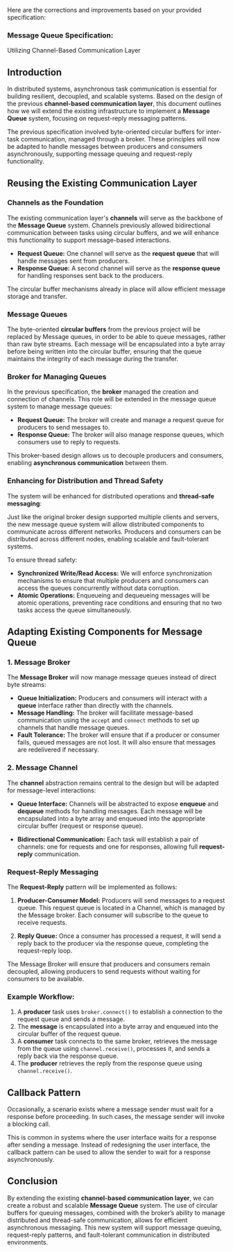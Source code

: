 Here are the corrections and improvements based on your provided specification:

### Message Queue Specification:
Utilizing Channel-Based Communication Layer

## Introduction
In distributed systems, asynchronous task communication is essential for building resilient, decoupled, and scalable systems. Based on the design of the previous **channel-based communication layer**, this document outlines how we will extend the existing infrastructure to implement a **Message Queue** system, focusing on request-reply messaging patterns.

The previous specification involved byte-oriented circular buffers for inter-task communication, managed through a broker. These principles will now be adapted to handle messages between producers and consumers asynchronously, supporting message queuing and request-reply functionality.

## Reusing the Existing Communication Layer

### Channels as the Foundation
The existing communication layer's **channels** will serve as the backbone of the **Message Queue** system. Channels previously allowed bidirectional communication between tasks using circular buffers, and we will enhance this functionality to support message-based interactions.

- **Request Queue:** One channel will serve as the **request queue** that will handle messages sent from producers.
- **Response Queue:** A second channel will serve as the **response queue** for handling responses sent back to the producers.

The circular buffer mechanisms already in place will allow efficient message storage and transfer.

### Message Queues
The byte-oriented **circular buffers** from the previous project will be replaced by Message queues, in order to be able to queue messages, rather than raw byte streams. Each message will be encapsulated into a byte array before being written into the circular buffer, ensuring that the queue maintains the integrity of each message during the transfer.

### Broker for Managing Queues
In the previous specification, the **broker** managed the creation and connection of channels. This role will be extended in the message queue system to manage message queues:

- **Request Queue:** The broker will create and manage a request queue for producers to send messages to.
- **Response Queue:** The broker will also manage response queues, which consumers use to reply to requests.

This broker-based design allows us to decouple producers and consumers, enabling **asynchronous communication** between them.

### Enhancing for Distribution and Thread Safety
The system will be enhanced for distributed operations and **thread-safe messaging**:

Just like the original broker design supported multiple clients and servers, the new message queue system will allow distributed components to communicate across different networks. Producers and consumers can be distributed across different nodes, enabling scalable and fault-tolerant systems.

To ensure thread safety:
   - **Synchronized Write/Read Access:** We will enforce synchronization mechanisms to ensure that multiple producers and consumers can access the queues concurrently without data corruption.
   - **Atomic Operations:** Enqueueing and dequeueing messages will be atomic operations, preventing race conditions and ensuring that no two tasks access the queue simultaneously.

## Adapting Existing Components for Message Queue

### 1. Message Broker
The **Message Broker** will now manage message queues instead of direct byte streams:

- **Queue Initialization:** Producers and consumers will interact with a **queue** interface rather than directly with the channels.
- **Message Handling:** The broker will facilitate message-based communication using the `accept` and `connect` methods to set up channels that handle message queues.
- **Fault Tolerance:** The broker will ensure that if a producer or consumer fails, queued messages are not lost. It will also ensure that messages are redelivered if necessary.

### 2. Message Channel
The **channel** abstraction remains central to the design but will be adapted for message-level interactions:

- **Queue Interface:** Channels will be abstracted to expose **enqueue** and **dequeue** methods for handling messages. Each message will be encapsulated into a byte array and enqueued into the appropriate circular buffer (request or response queue).
  
- **Bidirectional Communication:** Each task will establish a pair of channels: one for requests and one for responses, allowing full **request-reply** communication.

### Request-Reply Messaging
The **Request-Reply** pattern will be implemented as follows:

1. **Producer-Consumer Model:**
   Producers will send messages to a request queue. This request queue is located in a Channel, which is managed by the Message broker. Each consumer will subscribe to the queue to receive requests.

2. **Reply Queue:** 
   Once a consumer has processed a request, it will send a reply back to the producer via the response queue, completing the request-reply loop.

The Message Broker will ensure that producers and consumers remain decoupled, allowing producers to send requests without waiting for consumers to be available.

### Example Workflow:

1. A **producer** task uses `broker.connect()` to establish a connection to the request queue and sends a message.
2. The **message** is encapsulated into a byte array and enqueued into the circular buffer of the request queue.
3. A **consumer** task connects to the same broker, retrieves the message from the queue using `channel.receive()`, processes it, and sends a reply back via the response queue.
4. The **producer** retrieves the reply from the response queue using `channel.receive()`.

## Callback Pattern
Occasionally, a scenario exists where a message sender must wait for a response before proceeding. In such cases, the message sender will invoke a blocking call. 

This is common in systems where the user interface waits for a response after sending a message. Instead of redesigning the user interface, the callback pattern can be used to allow the sender to wait for a response asynchronously.

## Conclusion
By extending the existing **channel-based communication layer**, we can create a robust and scalable **Message Queue** system. The use of circular buffers for queuing messages, combined with the broker’s ability to manage distributed and thread-safe communication, allows for efficient asynchronous messaging. This new system will support message queuing, request-reply patterns, and fault-tolerant communication in distributed environments.
